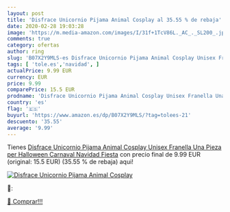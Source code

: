 ```yaml
---
layout: post
title: 'Disfrace Unicornio Pijama Animal Cosplay al 35.55 % de rebaja'
date: 2020-02-28 19:03:28
image: 'https://m.media-amazon.com/images/I/31f+1TcV86L._AC_._SL200_.jpg'
comments: true
category: ofertas
author: ring
slug: 'B07X2Y9MLS-es Disfrace Unicornio Pijama Animal Cosplay Unisex Franella...'
tags: [ 'tole.es','navidad', ]
actualPrice: 9.99 EUR
currency: EUR
price: 9.99
comparePrice: 15.5 EUR
prodname: 'Disfrace Unicornio Pijama Animal Cosplay Unisex Franella Una Pieza per Halloween Carnaval Navidad Fiesta'
country: 'es'
flag: '🇪🇸'
buyurl: 'https://www.amazon.es/dp/B07X2Y9MLS/?tag=tolees-21'
descuento: '35.55'
average: '9.99'
---
```


Tienes [Disfrace Unicornio Pijama Animal Cosplay Unisex Franella Una Pieza per Halloween Carnaval Navidad Fiesta](https://www.amazon.es/dp/B07X2Y9MLS/?tag=tolees-21) con precio final de  9.99 EUR (original: 15.5 EUR) (35.55 %  de rebaja) aqui!

[![Disfrace Unicornio Pijama Animal Cosplay](https://m.media-amazon.com/images/I/31f+1TcV86L._AC_._SL200_.jpg)](https://www.amazon.es/dp/B07X2Y9MLS/?tag=tolees-21)

🔎:


[🛒 Comprar!!!](https://www.amazon.es/dp/B07X2Y9MLS/?tag=tolees-21)
